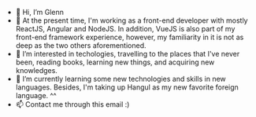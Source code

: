 - 👋 Hi, I’m Glenn
- :art: At the present time, I'm working as a front-end developer with mostly ReactJS, Angular and NodeJS. In addition, VueJS is also part of my front-end framework experience, however, my familiarity in it is not as deep as the two others aforementioned.
- 👀 I’m interested in techologies, travelling to the places that I've never been, reading books, learning new things, and acquiring new knowledges.
- 🌱 I’m currently learning some new technologies and skills in new languages. Besides, I'm taking up Hangul as my new favorite foreign language. ^^
- 📫 Contact me through this email :) 

<!---
glenntruong/glenntruong is a ✨ special ✨ repository because its `README.md` (this file) appears on your GitHub profile.
You can click the Preview link to take a look at your changes.
--->
